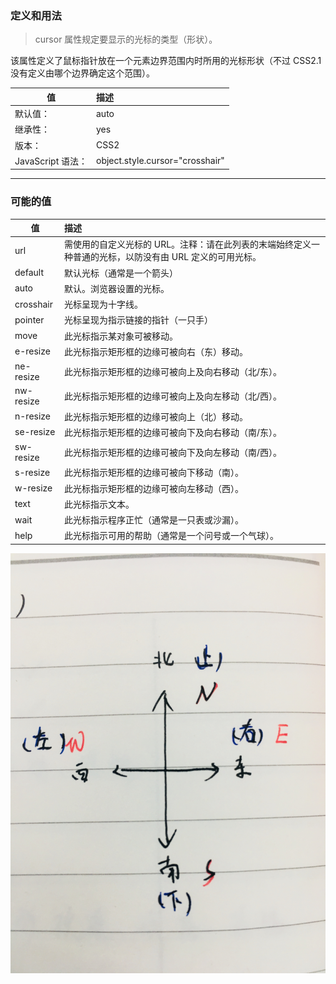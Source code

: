 ### 定义和用法
>cursor 属性规定要显示的光标的类型（形状）。

该属性定义了鼠标指针放在一个元素边界范围内时所用的光标形状（不过 CSS2.1 没有定义由哪个边界确定这个范围）。

| 值 | 描述 | 
| ------------- |:-------------| 
| 默认值： | auto |
| 继承性：| yes |
| 版本： | CSS2 |
| JavaScript 语法： | object.style.cursor="crosshair" |

---
### 可能的值

| 值 | 描述 | 
| ------------------ |:-------------| 
| url | 需使用的自定义光标的 URL。注释：请在此列表的末端始终定义一种普通的光标，以防没有由 URL 定义的可用光标。|
| default | 默认光标（通常是一个箭头）|
| auto | 默认。浏览器设置的光标。|
| crosshair | 光标呈现为十字线。|
| pointer | 光标呈现为指示链接的指针（一只手）|
| move | 此光标指示某对象可被移动。|
| e-resize | 此光标指示矩形框的边缘可被向右（东）移动。|
| ne-resize | 此光标指示矩形框的边缘可被向上及向右移动（北/东）。|
| nw-resize | 此光标指示矩形框的边缘可被向上及向左移动（北/西）。|
| n-resize | 此光标指示矩形框的边缘可被向上（北）移动。|
| se-resize | 此光标指示矩形框的边缘可被向下及向右移动（南/东）。|
| sw-resize | 此光标指示矩形框的边缘可被向下及向左移动（南/西）。|
| s-resize | 此光标指示矩形框的边缘可被向下移动（南）。|
| w-resize | 此光标指示矩形框的边缘可被向左移动（西）。|
| text | 此光标指示文本。|
| wait | 此光标指示程序正忙（通常是一只表或沙漏）。|
| help | 此光标指示可用的帮助（通常是一个问号或一个气球）。|

![方向定位图](../IMG/nswe.jpg  "上北下南左西右东") 